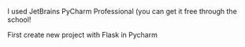 I used JetBrains PyCharm Professional (you can get it free through the school!

First create new project with Flask in Pycharm

